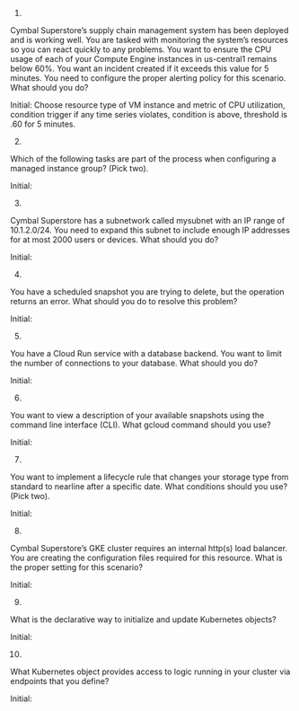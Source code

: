 1.
Cymbal Superstore’s supply chain management system has been deployed and is working well. You are tasked with monitoring the system’s resources so you can react quickly to any problems. You want to ensure the CPU usage of each of your Compute Engine instances in us-central1 remains below 60%. You want an incident created if it exceeds this value for 5 minutes. You need to configure the proper alerting policy for this scenario. What should you do?

Initial:
Choose resource type of VM instance and metric of CPU utilization, condition trigger if any time series violates, condition is above, threshold is .60 for 5 minutes.


2.
Which of the following tasks are part of the process when configuring a managed instance group? (Pick two).

Initial:

3.
Cymbal Superstore has a subnetwork called mysubnet with an IP range of 10.1.2.0/24. You need to expand this subnet to include enough IP addresses for at most 2000 users or devices. What should you do?


Initial:


4.
You have a scheduled snapshot you are trying to delete, but the operation returns an error. What should you do to resolve this problem?

Initial:


5.
You have a Cloud Run service with a database backend. You want to limit the number of connections to your database. What should you do?

Initial:


6. 
You want to view a description of your available snapshots using the command line interface (CLI). What gcloud command should you use?

Initial:


7.
You want to implement a lifecycle rule that changes your storage type from standard to nearline after a specific date. What conditions should you use? (Pick two).


Initial:


8.
Cymbal Superstore’s GKE cluster requires an internal http(s) load balancer. You are creating the configuration files required for this resource. What is the proper setting for this scenario?


Initial:


9.
What is the declarative way to initialize and update Kubernetes objects?

Initial:


10.
What Kubernetes object provides access to logic running in your cluster via endpoints that you define?

Initial:
